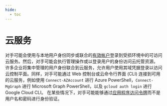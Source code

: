 ```yaml
---
hide:
  - toc
---
```


# 云服务

对手可能会使用与本地用户身份同步或联合的[有效帐户](https://attack.mitre.org/techniques/T1078)登录到受损环境中的可访问云服务。然后，对手可能会执行管理操作或以登录用户的身份访问云托管资源。  许多企业将集中管理的用户身份联合到云服务，允许用户使用其域凭据登录以访问云控制平面。同样，对手可能通过 Web 控制台或云命令行界面 (CLI) 连接到可用的云服务，例如使用 <code>Connect-AZAccount</code> 进行 Azure PowerShell，<code>Connect-MgGraph</code> 进行 Microsoft Graph PowerShell，以及 <code>gcloud auth login</code> 进行 Google Cloud CLI。  在某些情况下，对手可能能够通过[应用程序访问令牌](https://attack.mitre.org/techniques/T1550/001)而不是用户名和密码进行身份验证。

